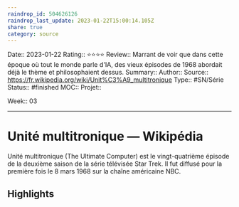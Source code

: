 ```yaml
---
raindrop_id: 504626126
raindrop_last_update: 2023-01-22T15:00:14.105Z
share: true
category: source
---
```


Date:: 2023-01-22
Rating:: ⭐⭐⭐⭐
Review:: Marrant de voir que dans cette époque où tout le monde parle d'IA, des vieux épisodes de 1968 abordait déjà le thème et philosophaient dessus.
Summary:: 
Author::
Source:: https://fr.wikipedia.org/wiki/Unit%C3%A9_multitronique
Type:: #SN/Série 
Status:: #finished 
MOC::
Projet:: 

Week:: 03

***
# Unité multitronique — Wikipédia

Unité multitronique (The Ultimate Computer) est le vingt-quatrième épisode de la deuxième saison de la série télévisée Star Trek. Il fut diffusé pour la première fois le 8 mars 1968 sur la chaîne américaine NBC.

## Highlights

